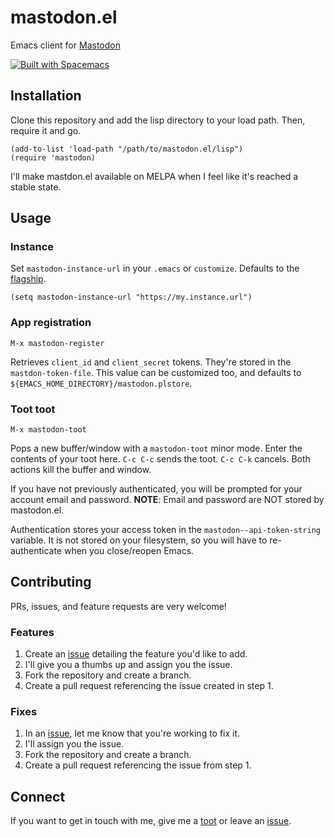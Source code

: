 # mastodon.el
Emacs client for [Mastodon](https://github.com/tootsuite/mastodon)

[![Built with Spacemacs](https://cdn.rawgit.com/syl20bnr/spacemacs/442d025779da2f62fc86c2082703697714db6514/assets/spacemacs-badge.svg)](http://spacemacs.org)

## Installation

Clone this repository and add the lisp directory to your load path. Then, require it and go.

```elisp
(add-to-list 'load-path "/path/to/mastodon.el/lisp")
(require 'mastodon)
```

I'll make mastdon.el available on MELPA when I feel like it's reached a stable state.

## Usage

### Instance

Set `mastodon-instance-url` in your `.emacs` or `customize`. Defaults to the [flagship](https://mastodon.social).

```elisp
(setq mastodon-instance-url "https://my.instance.url")
```
### App registration

`M-x mastodon-register`

Retrieves `client_id` and `client_secret` tokens. They're stored in the `mastdon-token-file`.
This value can be customized too, and defaults to `${EMACS_HOME_DIRECTORY}/mastodon.plstore`.

### Toot toot

`M-x mastodon-toot`

Pops a new buffer/window with a `mastodon-toot` minor mode. Enter the contents of your toot here. `C-c C-c` sends the toot. 
`C-c C-k` cancels. Both actions kill the buffer and window.

If you have not previously authenticated, you will be prompted for your account email and password. **NOTE**: Email and 
password are NOT stored by mastodon.el. 

Authentication stores your access token in the `mastodon--api-token-string` variable. It is not stored on your filesystem, so 
you will have to re-authenticate when you close/reopen Emacs.

## Contributing 

PRs, issues, and feature requests are very welcome! 

### Features

1. Create an [issue](https://github.com/jdenen/mastodon.el/issues) detailing the feature you'd like to add.
2. I'll give you a thumbs up and assign you the issue.
3. Fork the repository and create a branch.
4. Create a pull request referencing the issue created in step 1.

### Fixes

1. In an [issue](https://github.com/jdenen/mastodon.el/issues), let me know that you're working to fix it.
2. I'll assign you the issue.
3. Fork the repository and create a branch.
4. Create a pull request referencing the issue from step 1.

## Connect

If you want to get in touch with me, give me a [toot](https://mastodon.social/@johnson) or leave an [issue](https://github.com/jdenen/mastodon.el/issues).
